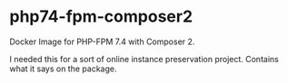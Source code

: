 # php74-fpm-composer2
Docker Image for PHP-FPM 7.4 with Composer 2.

I needed this for a sort of online instance preservation project. Contains what it says on the package.
